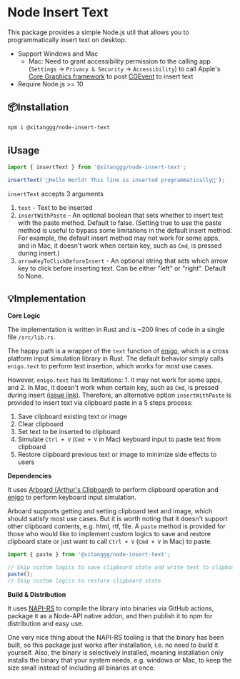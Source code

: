 # Node Insert Text

This package provides a simple Node.js util that allows you to programmatically insert text on desktop.

- Support Windows and Mac
  - Mac: Need to grant accessibility permission to the calling app (`Settings` -> `Privacy & Security` -> `Accessibility`) to call Apple's [Core Graphics framework](https://developer.apple.com/documentation/coregraphics) to post [CGEvent](https://developer.apple.com/documentation/coregraphics/cgevent) to insert text
- Require Node.js >= 10

## 📦Installation

```bash
npm i @xitanggg/node-insert-text
```

## ℹ️Usage

```typescript
import { insertText } from '@xitanggg/node-insert-text';

insertText('👋Hello World! This line is inserted programmatically🤖');
```

`insertText` accepts 3 arguments

1. `text` - Text to be inserted
2. `insertWithPaste` - An optional boolean that sets whether to insert text with the paste method. Default to false. (Setting true to use the paste method is useful to bypass some limitations in the default insert method. For example, the default insert method may not work for some apps, and in Mac, it doesn't work when certain key, such as `Cmd`, is pressed during insert.)
3. `arrowKeyToClickBeforeInsert` - An optional string that sets which arrow key to click before inserting text. Can be either "left" or "right". Default to None.

## 💡Implementation

**Core Logic**

The implementation is written in Rust and is ~200 lines of code in a single file `/src/lib.rs`.

The happy path is a wrapper of the `text` function of [enigo](https://github.com/enigo-rs/enigo), which is a cross platform input simulation library in Rust. The default behavior simply calls `enigo.text` to perform text insertion, which works for most use cases.

However, `enigo.text` has its limitations: 1. it may not work for some apps, and 2. In Mac, it doesn't work when certain key, such as `Cmd`, is pressed during insert [(issue link)](https://github.com/enigo-rs/enigo/issues/297). Therefore, an alternative option `insertWithPaste` is provided to insert text via clipboard paste in a 5 steps process:

1. Save clipboard existing text or image
2. Clear clipboard
3. Set text to be inserted to clipboard
4. Simulate `Ctrl + V` (`Cmd + V` in Mac) keyboard input to paste text from clipboard
5. Restore clipboard previous text or image to minimize side effects to users

**Dependencies**

It uses [Arboard (Arthur's Clipboard)](https://github.com/1Password/arboard) to perform clipboard operation and [enigo](https://github.com/enigo-rs/enigo) to perform keyboard input simulation.

Arboard supports getting and setting clipboard text and image, which should satisfy most use cases. But it is worth noting that it doesn't support other clipboard contents, e.g. html, rtf, file. A `paste` method is provided for those who would like to implement custom logics to save and restore clipboard state or just want to call `Ctrl + V` (`Cmd + V` in Mac) to paste.

```typescript
import { paste } from '@xitanggg/node-insert-text';

// Skip custom logics to save clipboard state and write text to clipboard
paste();
// Skip custom logics to restore clipboard state
```

**Build & Distribution**

It uses [NAPI-RS](https://github.com/napi-rs/napi-rs) to compile the library into binaries via GitHub actions, package it as a Node-API native addon, and then publish it to npm for distribution and easy use.

One very nice thing about the NAPI-RS tooling is that the binary has been built, so this package just works after installation, i.e. no need to build it yourself. Also, the binary is selectively installed, meaning installation only installs the binary that your system needs, e.g. windows or Mac, to keep the size small instead of including all binaries at once.
